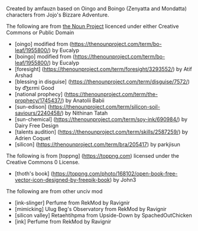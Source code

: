Created by amfauzn based on Oingo and Boingo (Zenyatta and Mondatta) characters from Jojo's Bizzare Adventure.

The following are from [the Noun Project](https://thenounproject.com) licenced under either Creative Commons or Public Domain
* [oingo] modified from (https://thenounproject.com/term/bo-leaf/1955800/) by Eucalyp
* [boingo] modified from (https://thenounproject.com/term/bo-leaf/1955800/) by Eucalyp
* [foresight] (https://thenounproject.com/term/foresight/3293552/) by Atif Arshad
* [blessing in disguise] (https://thenounproject.com/term/disguise/7572/) by d͡ʒɛrmi Good
* [national prophecy] (https://thenounproject.com/term/the-prophecy/1745437/) by Anatolii Babii
* [sun-edison] (https://thenounproject.com/term/silicon-soil-saviours/2240458/) by Nithinan Tatah
* [sun-chemical] (https://thenounproject.com/term/soy-ink/690984/) by Dairy Free Design
* [talents audition] (https://thenounproject.com/term/skills/2587259/) by Adrien Coquet
* [silicon] (https://thenounproject.com/term/bra/205417) by parkjisun

The following is from [toppng] (https://toppng.com) licensed under the Creative Commons 0 License. 
* [thoth's book] (https://toppng.com/photo/168102/open-book-free-vector-icon-designed-by-freepik-book) by John3

The following are from other unciv mod
* [ink-slinger] Perfume from RekMod by Ravignir
* [mimicking] Ulug Beg's Observatory from RekMod by Ravignir
* [silicon valley] Retaehtihpma from Upside-Down by SpachedOutChicken
* [ink] Perfume from RekMod by Ravignir
